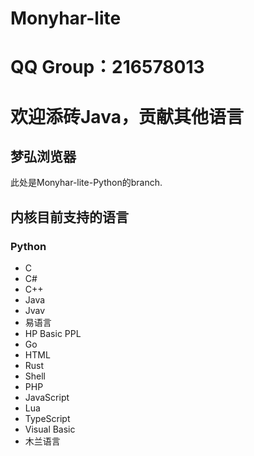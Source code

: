 # Monyhar-lite
# QQ Group：216578013
# 欢迎添砖Java，贡献其他语言
## 梦弘浏览器 

此处是Monyhar-lite-Python的branch.

## 内核目前支持的语言

### Python
- C
- C#
- C++
- Java
- Jvav
- 易语言
- HP Basic PPL
- Go
- HTML
- Rust
- Shell
- PHP
- JavaScript
- Lua
- TypeScript
- Visual Basic
- 木兰语言

